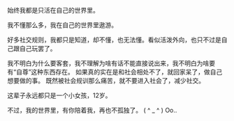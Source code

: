始终我都是只活在自己的世界里。

我不懂那么多，我在自己的世界里遨游。

好多社交规则，我都只是知道，却不懂，也无法懂。看似活泼外向，也只不过是自己跟自己玩罢了。

我不明白为什么要客套，我不理解为啥有话不能直接说出来，我不明白为啥要有“自尊”这种东西存在。
如果真的实在是和社会相处不了，就回家呆了，做自己想要做的事。
既然被社会规训那么痛苦，就不要进入社会了，减少社交。

这辈子永远都只是一个小女孩，12岁。

不过，我的世界里，有你陪着我，再也不孤独了。 ( ^ _ ^ ) Oo..

